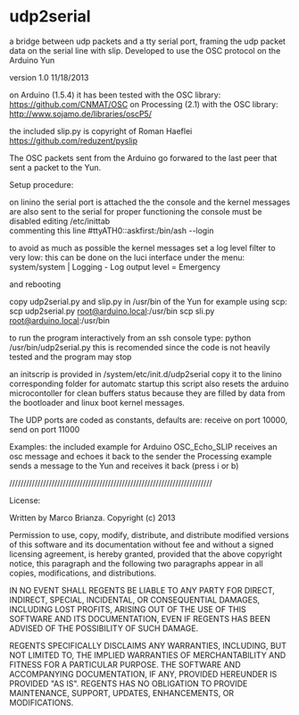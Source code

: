 udp2serial
==========

a bridge between udp packets and a tty serial port, framing the udp packet data on the serial line with slip. 
Developed to use the OSC protocol on the Arduino Yun

version 1.0  11/18/2013

on Arduino (1.5.4) it has been tested with the OSC library: https://github.com/CNMAT/OSC
on Processing (2.1) with the OSC library: http://www.sojamo.de/libraries/oscP5/

the included slip.py is copyright of Roman Haeflei https://github.com/reduzent/pyslip

The OSC packets sent from the Arduino go forwared to the last peer that sent a packet to the Yun.

Setup procedure:

on linino the serial port is attached the the console and the kernel messages are also sent to the serial
for proper functioning the console must be disabled editing /etc/inittab  
commenting this line 
 #ttyATH0::askfirst:/bin/ash --login

to avoid as much as possible the kernel messages set a log level filter to very low:
this can be done on the luci interface under the menu:
 system/system | Logging - Log output level = Emergency

and rebooting

copy udp2serial.py and slip.py in /usr/bin of the Yun
for example using scp: 
scp udp2serial.py root@arduino.local:/usr/bin
scp sli.py root@arduino.local:/usr/bin

to run the program interactively from an ssh console type: python /usr/bin/udp2serial.py
this is recomended since the code is not heavily tested and the program may stop

an initscrip is provided  in /system/etc/init.d/udp2serial 
copy it to the linino corresponding folder for automatc startup
this script also resets the arduino microcontoller for clean buffers status because they are filled by data from the bootloader and linux boot kernel messages.

The UDP ports are coded as constants, defaults are: receive on port 10000, send on port 11000


Examples:
the included example for Arduino OSC_Echo_SLIP receives an osc message and echoes it back to the sender
the Processing example sends a message to the Yun and receives it back (press i or b)  

////////////////////////////////////////////////////////////////////////


License:

Written by Marco Brianza. Copyright (c) 2013

Permission to use, copy, modify, distribute, and distribute modified versions
of this software and its documentation without fee and without a signed
licensing agreement, is hereby granted, provided that the above copyright
notice, this paragraph and the following two paragraphs appear in all copies,
modifications, and distributions.
 
IN NO EVENT SHALL REGENTS BE LIABLE TO ANY PARTY FOR DIRECT, INDIRECT,
SPECIAL, INCIDENTAL, OR CONSEQUENTIAL DAMAGES, INCLUDING LOST PROFITS, ARISING
OUT OF THE USE OF THIS SOFTWARE AND ITS DOCUMENTATION, EVEN IF REGENTS HAS
BEEN ADVISED OF THE POSSIBILITY OF SUCH DAMAGE.
 
REGENTS SPECIFICALLY DISCLAIMS ANY WARRANTIES, INCLUDING, BUT NOT LIMITED TO,
THE IMPLIED WARRANTIES OF MERCHANTABILITY AND FITNESS FOR A PARTICULAR
PURPOSE. THE SOFTWARE AND ACCOMPANYING DOCUMENTATION, IF ANY, PROVIDED
HEREUNDER IS PROVIDED "AS IS". REGENTS HAS NO OBLIGATION TO PROVIDE
MAINTENANCE, SUPPORT, UPDATES, ENHANCEMENTS, OR MODIFICATIONS.

